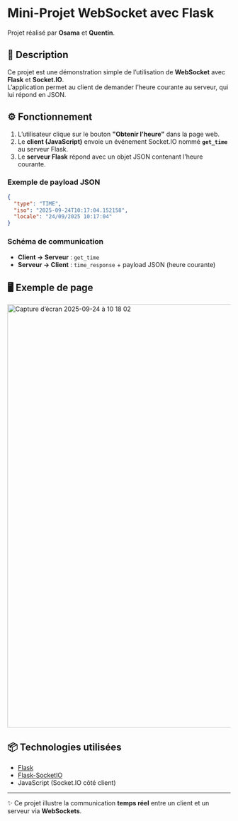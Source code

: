 # Mini-Projet WebSocket avec Flask

Projet réalisé par **Osama** et **Quentin**.

## 🚀 Description
Ce projet est une démonstration simple de l’utilisation de **WebSocket** avec **Flask** et **Socket.IO**.  
L’application permet au client de demander l’heure courante au serveur, qui lui répond en JSON.

## ⚙️ Fonctionnement
1. L’utilisateur clique sur le bouton **"Obtenir l'heure"** dans la page web.
2. Le **client (JavaScript)** envoie un événement Socket.IO nommé **`get_time`** au serveur Flask.
3. Le **serveur Flask** répond avec un objet JSON contenant l’heure courante.

### Exemple de payload JSON
```json
{
  "type": "TIME",
  "iso": "2025-09-24T10:17:04.152158",
  "locale": "24/09/2025 10:17:04"
}
```

### Schéma de communication
- **Client → Serveur** : `get_time`  
- **Serveur → Client** : `time_response` + payload JSON (heure courante)

## 🖥️ Exemple de page

<img width="1470" height="956" alt="Capture d’écran 2025-09-24 à 10 18 02" src="https://github.com/user-attachments/assets/fbf6a258-8bd7-419b-b878-6153011b37c2" />


## 📦 Technologies utilisées
- [Flask](https://flask.palletsprojects.com/)  
- [Flask-SocketIO](https://flask-socketio.readthedocs.io/)  
- JavaScript (Socket.IO côté client)  

---

✨ Ce projet illustre la communication **temps réel** entre un client et un serveur via **WebSockets**.
